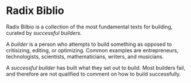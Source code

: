 # Radix Biblio

Radix Bilbio is a collection of the most fundamental texts for building, curated by _successful_ _builders_. 

A _builder_ is a person who attempts to build something as opposed to critisizing, editing, or optimizing. Common examples are entrepreneurs, technologists, scientists, mathematicians, writers, and musicians.

A _successful builder_ has built what they set out to build. Most builders fail, and therefore are not qualified to comment on how to build successfully.


